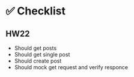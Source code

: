 # ✅ Checklist

## HW22

- Should get posts  
- Should get single post  
- Should create post  
- Should mock get request and verify responce  


